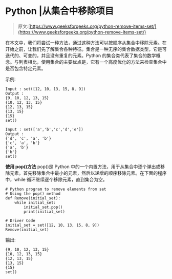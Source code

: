 # Python |从集合中移除项目

> 原文:[https://www.geeksforgeeks.org/python-remove-items-set/](https://www.geeksforgeeks.org/python-remove-items-set/)

在本文中，我们将尝试一种方法，通过这种方法可以按顺序从集合中移除元素。在开始之前，让我们先了解集合各种特征。集合是一种无序的集合数据类型，它是可迭代的、可变的，并且没有重复的元素。Python 的集合类代表了集合的数学概念。与列表相比，使用集合的主要优点是，它有一个高度优化的方法来检查集合中是否包含特定元素。

示例:

```
Input : set([12, 10, 13, 15, 8, 9])
Output :
{9, 10, 12, 13, 15}
{10, 12, 13, 15}
{12, 13, 15}
{13, 15}
{15}
set()

Input : set(['a','b','c','d','e'])
Output :
{'d', 'c', 'a', 'b'}
{'c', 'a', 'b'}
{'a', 'b'}
{'b'}
set()

```

**使用 pop()方法**
pop()是 Python 中的一个内置方法，用于从集合中逐个弹出或移除元素。首先移除集合中最小的元素，然后以递增的顺序移除元素。在下面的程序中，while 循环继续逐个移除元素，直到集合为空。

```
# Python program to remove elements from set
# Using the pop() method
def Remove(initial_set):
    while initial_set:
        initial_set.pop()
        print(initial_set)

# Driver Code
initial_set = set([12, 10, 13, 15, 8, 9])
Remove(initial_set)
```

输出:

```
{9, 10, 12, 13, 15}
{10, 12, 13, 15}
{12, 13, 15}
{13, 15}
{15}
set()

```